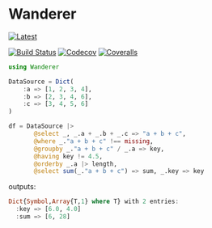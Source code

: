 # Wanderer

[![Latest](https://img.shields.io/badge/docs-latest-blue.svg)](https://thautwarm.github.io/Wanderer.jl/latest)

[![Build Status](https://travis-ci.org/thautwarm/Wanderer.jl.svg?branch=master)](https://travis-ci.org/thautwarm/Wanderer.jl)
[![Codecov](https://codecov.io/gh/thautwarm/Wanderer.jl/branch/master/graph/badge.svg)](https://codecov.io/gh/thautwarm/Wanderer.jl)
[![Coveralls](https://coveralls.io/repos/github/thautwarm/Wanderer.jl/badge.svg?branch=master)](https://coveralls.io/github/thautwarm/Wanderer.jl?branch=master)

```julia
using Wanderer

DataSource = Dict(
    :a => [1, 2, 3, 4],
    :b => [2, 3, 4, 6],
    :c => [3, 4, 5, 6]
)

df = DataSource |>
       @select _, _.a + _.b + _.c => "a + b + c",
       @where _."a + b + c" !== missing,
       @groupby _."a + b + c" / _.a => key,
       @having key != 4.5,
       @orderby _.a |> length,
       @select sum(_."a + b + c") => sum, _.key => key
```
outputs:
```julia
Dict{Symbol,Array{T,1} where T} with 2 entries:
  :key => [6.0, 4.0]
  :sum => [6, 28]
```